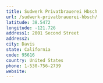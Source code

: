 ```yaml
---
title: Sudwerk Privatbrauerei Hbsch
url: /sudwerk-privatbrauerei-hbsch/
latitude: 38.5472
longitude: -121.726
address1: 2001 Second Street
address2: 
city: Davis
state: California
code: 95616
country: United States
phone: 1-530-756-2739
website: 
---
```


